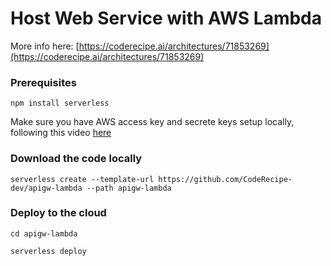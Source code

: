 # Host Web Service with AWS Lambda

More info here:  [https://coderecipe.ai/architectures/71853269](https://coderecipe.ai/architectures/71853269)

### Prerequisites
```  
npm install serverless  
```  
Make sure you have AWS access key and secrete keys setup locally, following this video [here](https://www.youtube.com/watch?v=KngM5bfpttA)


### Download the code locally

```  
serverless create --template-url https://github.com/CodeRecipe-dev/apigw-lambda --path apigw-lambda
```

### Deploy to the cloud
 
```
cd apigw-lambda

serverless deploy
```
